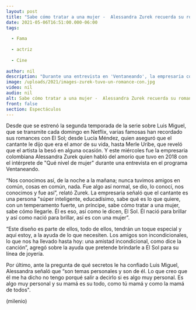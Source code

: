 ```yaml
---
layout: post
title: "Sabe cómo tratar a una mujer -  Alessandra Zurek recuerda su romance con Luis Miguel"
date: 2021-05-06T16:51:00.000-06:00
tags:
  
  - Fama
  
  - actriz
  
  - Cine
  
author: nil
description: "Durante una entrevista en 'Ventaneando', la empresaria colombiana habló del amorío que tuvo en 2018 con el intérprete de Qué nivel de mujer. "
image: /uploads/2021/images-zurek-tuvo-un-romance-con.jpg
video: nil
audio: nil
alt: Sabe cómo tratar a una mujer -  Alessandra Zurek recuerda su romance con Luis Miguel
front: false
section: Espectáculos
---
```


Desde que se estrenó la segunda temporada de la serie sobre Luis Miguel, que se transmite cada domingo en Netflix, varias famosas han recordado sus romances con El Sol; desde Lucía Méndez, quien aseguró que el cantante le dijo que era el amor de su vida, hasta Merle Uribe, que reveló que el artista la besó en alguna ocasión. Y este miércoles fue la empresaria colombiana Alessandra Zurek quien habló del amorío que tuvo en 2018 con el intérprete de "Qué nivel de mujer" durante una entrevista en el programa Ventaneando. 

“Nos conocimos así, de la noche a la mañana; nunca tuvimos amigos en común, cosas en común, nada. Fue algo así normal, se dio, lo conocí, nos conocimos y fue así”, relató Zurek. La empresaria señaló que el cantante es una persona "súper inteligente, educadísimo, sabe qué es lo que quiere, con un temperamento fuerte, un príncipe, sabe cómo tratar a una mujer, sabe cómo llegarle. Él es eso, así como le dicen, El Sol. Él nació para brillar y así como nació para brillar, así es con una mujer”. 

“Este diseño es parte de ellos, todo de ellos, tendrán un toque especial y aquí estoy, a la ayuda de lo que necesiten. Los amigos son incondicionales, lo que nos ha llevado hasta hoy: una amistad incondicional, como dice la canción”, agregó sobre la ayuda que pretende brindarle a El Sol para su línea de joyería. 

Por último, ante la pregunta de qué secretos le ha confiado Luis Miguel, Alessandra señaló que “son temas personales y son de él. Lo que creo que él me ha dicho no tengo porqué salir a decirlo si es algo muy personal. Es algo muy personal y su mamá es su todo, como tú mamá y como la mamá de todos". 

(milenio)